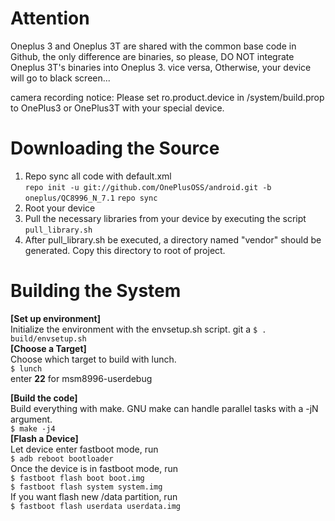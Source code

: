 Attention
===
Oneplus 3 and Oneplus 3T are shared with the common base code in Github, the only difference are binaries,
so please, DO NOT integrate Oneplus 3T's binaries into Oneplus 3. vice versa, Otherwise, your device will go to black screen...

camera recording notice:
Please set ro.product.device in /system/build.prop to OnePlus3 or
OnePlus3T with your special device.

Downloading the Source  
===
1. Repo sync all code with default.xml  
`repo init -u git://github.com/OnePlusOSS/android.git -b oneplus/QC8996_N_7.1`
`repo sync`  
2. Root your device  
3. Pull the necessary libraries from your device by executing the script `pull_library.sh`  
4. After pull_library.sh be executed, a directory  named "vendor" should be generated. Copy this directory to root of project.

Building the System  
===
**[Set up environment]**  
Initialize the environment with the envsetup.sh script.  git a
`$ . build/envsetup.sh`  
**[Choose a Target]**  
Choose which target to build with lunch.  
`$ lunch`  
      enter **22** for msm8996-userdebug

**[Build the code]**  
Build everything with make. GNU make can handle parallel tasks with a -jN argument.  
`$ make -j4`  
**[Flash a Device]**  
Let device enter fastboot mode, run  
`$ adb reboot bootloader`  
Once the device is in fastboot mode, run  
`$ fastboot flash boot boot.img`  
`$ fastboot flash system system.img`  
If you want flash new /data partition, run  
`$ fastboot flash userdata userdata.img`

